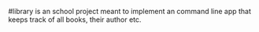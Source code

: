 #library is an school project meant to implement an command line app that keeps track of all books, their author etc.
